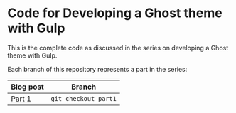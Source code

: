 # Code for Developing a Ghost theme with Gulp

This is the complete code as discussed in the series on developing a Ghost theme with Gulp.

Each branch of this repository represents a part in the series:

Blog post | Branch
--------- | ------
[Part 1](http://blog.switchbit.io/developing-a-ghost-theme-with-gulp) | `git checkout part1`